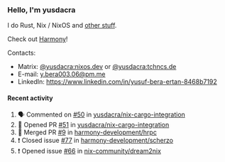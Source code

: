### Hello, I'm yusdacra

I do Rust, Nix / NixOS and [other stuff](https://yusdacra.gitlab.io/about).

Check out [Harmony](https://github.com/harmony-development)!

Contacts:
- Matrix: [@yusdacra:nixos.dev](https://matrix.to/#/@yusdacra:nixos.dev) or [@yusdacra:tchncs.de](https://matrix.to/#/@yusdacra:tchncs.de)
- E-mail: y.bera003.06@pm.me
- LinkedIn: https://www.linkedin.com/in/yusuf-bera-ertan-8468b7192

#### Recent activity

<!--START_SECTION:activity-->
1. 🗣 Commented on [#50](https://github.com/yusdacra/nix-cargo-integration/issues/50) in [yusdacra/nix-cargo-integration](https://github.com/yusdacra/nix-cargo-integration)
2. 💪 Opened PR [#51](https://github.com/yusdacra/nix-cargo-integration/pull/51) in [yusdacra/nix-cargo-integration](https://github.com/yusdacra/nix-cargo-integration)
3. 🎉 Merged PR [#9](https://github.com/harmony-development/hrpc/pull/9) in [harmony-development/hrpc](https://github.com/harmony-development/hrpc)
4. ❗️ Closed issue [#77](https://github.com/harmony-development/scherzo/issues/77) in [harmony-development/scherzo](https://github.com/harmony-development/scherzo)
5. ❗️ Opened issue [#66](https://github.com/nix-community/dream2nix/issues/66) in [nix-community/dream2nix](https://github.com/nix-community/dream2nix)
<!--END_SECTION:activity-->
